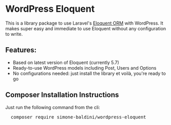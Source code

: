 # WordPress Eloquent
This is a library package to use Laravel's [Eloquent ORM](https://laravel.com/docs/5.7/eloquent) with WordPress.
It makes super easy and immediate to use Eloquent without any configuration to write.
<h2>Features:</h2>

 - Based on latest version of Eloquent (currently 5.7)
 - Ready-to-use WordPress models including Post, Users and Options
 - No configurations needed: just install the library et voilà, you're ready to go

<h2>Composer Installation Instructions</h2>
Just run the following command from the cli:
<pre>
  composer require simone-baldini/wordpress-eloquent
</pre>

